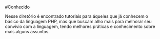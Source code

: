 #Conhecido

Nesse diretório é encontrado tutoriais para áqueles que já conhecem o básico da linguagem PHP, mas que buscam alho mais para melhorar seu convivio com a linguagem, tendo melhores práticas e conhecimento sobre mais alguns assuntos.
